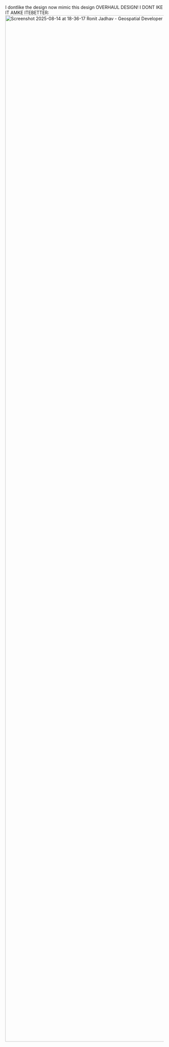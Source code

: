 I dontlike the design now mimic this design OVERHAUL DESIGN! I DONT IKE IT AMKE ITEBETTER:
<img width="1869" height="3264" alt="Screenshot 2025-08-14 at 18-36-17 Ronit Jadhav - Geospatial Developer   Software Engineer" src="https://github.com/user-attachments/assets/1b32165a-f897-4230-a7e6-54bc71dcaba8" />

